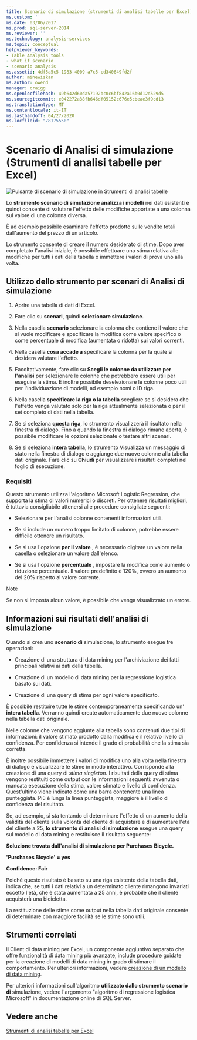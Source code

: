 ```yaml
---
title: Scenario di simulazione (strumenti di analisi tabelle per Excel) | Microsoft Docs
ms.custom: ''
ms.date: 03/06/2017
ms.prod: sql-server-2014
ms.reviewer: ''
ms.technology: analysis-services
ms.topic: conceptual
helpviewer_keywords:
- Table Analysis tools
- what if scenario
- scenario analysis
ms.assetid: 4df5a5c5-1983-4009-a7c5-cd340649fd2f
author: minewiskan
ms.author: owend
manager: craigg
ms.openlocfilehash: 49b642d60da57192bc0c6bf842a16b0d12d529d5
ms.sourcegitcommit: e042272a38fb646df05152c676e5cbeae3f9cd13
ms.translationtype: MT
ms.contentlocale: it-IT
ms.lasthandoff: 04/27/2020
ms.locfileid: "78175550"
---
```

# <a name="what-if-scenario-table-analysis-tools-for-excel"></a>Scenario di Analisi di simulazione (Strumenti di analisi tabelle per Excel)
  ![Pulsante di scenario di simulazione in Strumenti di analisi tabelle](media/tat-whatif.gif "Pulsante di scenario di simulazione in Strumenti di analisi tabelle")

 Lo **strumento scenario di simulazione analizza i modelli** nei dati esistenti e quindi consente di valutare l'effetto delle modifiche apportate a una colonna sul valore di una colonna diversa.

 È ad esempio possibile esaminare l'effetto prodotto sulle vendite totali dall'aumento del prezzo di un articolo.

 Lo strumento consente di creare il numero desiderato di stime. Dopo aver completato l'analisi iniziale, è possibile effettuare una stima relativa alle modifiche per tutti i dati della tabella o immettere i valori di prova uno alla volta.

## <a name="using-the-what-if-scenario-tool"></a>Utilizzo dello strumento per scenari di Analisi di simulazione

1.  Aprire una tabella di dati di Excel.

2.  Fare clic su **scenari**, quindi **selezionare simulazione**.

3.  Nella casella **scenario** selezionare la colonna che contiene il valore che si vuole modificare e specificare la modifica come valore specifico o come percentuale di modifica (aumentata o ridotta) sui valori correnti.

4.  Nella casella **cosa accade a** specificare la colonna per la quale si desidera valutare l'effetto.

5.  Facoltativamente, fare clic su **Scegli le colonne da utilizzare per l'analisi** per selezionare le colonne che potrebbero essere utili per eseguire la stima. È inoltre possibile deselezionare le colonne poco utili per l'individuazione di modelli, ad esempio nomi o ID riga.

6.  Nella casella **specificare la riga o la tabella** scegliere se si desidera che l'effetto venga valutato solo per la riga attualmente selezionata o per il set completo di dati nella tabella.

7.  Se si seleziona **questa riga**, lo strumento visualizzerà il risultato nella finestra di dialogo. Fino a quando la finestra di dialogo rimane aperta, è possibile modificare le opzioni selezionate o testare altri scenari.

8.  Se si seleziona **intera tabella**, lo strumento Visualizza un messaggio di stato nella finestra di dialogo e aggiunge due nuove colonne alla tabella dati originale. Fare clic su **Chiudi** per visualizzare i risultati completi nel foglio di esecuzione.

### <a name="requirements"></a>Requisiti
 Questo strumento utilizza l'algoritmo Microsoft Logistic Regression, che supporta la stima di valori numerici o discreti. Per ottenere risultati migliori, è tuttavia consigliabile attenersi alle procedure consigliate seguenti:

-   Selezionare per l'analisi colonne contenenti informazioni utili.

-   Se si include un numero troppo limitato di colonne, potrebbe essere difficile ottenere un risultato.

-   Se si usa l'opzione **per il valore** , è necessario digitare un valore nella casella o selezionare un valore dall'elenco.

-   Se si usa l'opzione **percentuale** , impostare la modifica come aumento o riduzione percentuale. Il valore predefinito è 120%, ovvero un aumento del 20% rispetto al valore corrente.

> [!NOTE]
>  Se non si imposta alcun valore, è possibile che venga visualizzato un errore.

## <a name="understanding-the-results-of-what-if-analysis"></a>Informazioni sui risultati dell'analisi di simulazione
 Quando si crea uno **scenario di** simulazione, lo strumento esegue tre operazioni:

-   Creazione di una struttura di data mining per l'archiviazione dei fatti principali relativi ai dati della tabella.

-   Creazione di un modello di data mining per la regressione logistica basato sui dati.

-   Creazione di una query di stima per ogni valore specificato.

 È possibile restituire tutte le stime contemporaneamente specificando un' **intera tabella**. Verranno quindi create automaticamente due nuove colonne nella tabella dati originale.

 Nelle colonne che vengono aggiunte alla tabella sono contenuti due tipi di informazioni: il valore stimato prodotto dalla modifica e il relativo livello di confidenza. Per confidenza si intende il grado di probabilità che la stima sia corretta.

 È inoltre possibile immettere i valori di modifica uno alla volta nella finestra di dialogo e visualizzare le stime in modo interattivo. Corrisponde alla creazione di una query di *stima singleton*. I risultati della query di stima vengono restituiti come output con le informazioni seguenti: avvenuta o mancata esecuzione della stima, valore stimato e livello di confidenza. Quest'ultimo viene indicato come una barra contenente una linea punteggiata. Più è lunga la linea punteggiata, maggiore è il livello di confidenza del risultato.

 Se, ad esempio, si sta tentando di determinare l'effetto di un aumento della validità del cliente sulla volontà del cliente di acquistare e di aumentare l'età del cliente a 25, **lo strumento di analisi di simulazione** esegue una query sul modello di data mining e restituisce il risultato seguente:

 **Soluzione trovata dall'analisi di simulazione per Purchases Bicycle.**

 **'Purchases Bicycle' = yes**

 **Confidence: Fair**

 Poiché questo risultato è basato su una riga esistente della tabella dati, indica che, se tutti i dati relativi a un determinato cliente rimangono invariati eccetto l'età, che è stata aumentata a 25 anni, è probabile che il cliente acquisterà una bicicletta.

 La restituzione delle stime come output nella tabella dati originale consente di determinare con maggiore facilità se le stime sono utili.

## <a name="related-tools"></a>Strumenti correlati
 Il Client di data mining per Excel, un componente aggiuntivo separato che offre funzionalità di data mining più avanzate, include procedure guidate per la creazione di modelli di data mining in grado di stimare il comportamento. Per ulteriori informazioni, vedere [creazione di un modello di data mining](creating-a-data-mining-model.md).

 Per ulteriori informazioni sull'algoritmo **utilizzato dallo strumento scenario di** simulazione, vedere l'argomento "algoritmo di regressione logistica Microsoft" in documentazione online di SQL Server.

## <a name="see-also"></a>Vedere anche
 [Strumenti di analisi tabelle per Excel](table-analysis-tools-for-excel.md)


